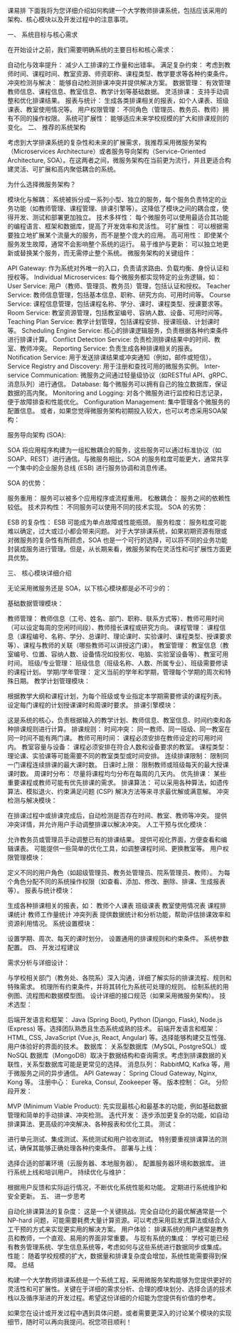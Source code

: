 课易排
下面我将为您详细介绍如何构建一个大学教师排课系统，包括应该采用的架构、核心模块以及开发过程中的注意事项。

一、 系统目标与核心需求

在开始设计之前，我们需要明确系统的主要目标和核心需求：

自动化与效率提升： 减少人工排课的工作量和出错率。
满足复杂约束： 考虑到教师时间、课程时间、教室资源、师资职称、课程类型、教学要求等各种约束条件。
冲突检测与解决： 能够自动检测排课冲突并提供解决方案。
数据管理： 有效管理教师信息、课程信息、教室信息、教学计划等基础数据。
灵活排课： 支持手动调整和优化排课结果。
报表与统计： 生成各类排课相关的报表，如个人课表、班级课表、教室使用情况等。
用户权限管理： 不同角色（管理员、教务员、教师）拥有不同的操作权限。
系统可扩展性： 能够适应未来学校规模的扩大和排课规则的变化。
二、 推荐的系统架构

考虑到大学排课系统的复杂性和未来的扩展需求，我推荐采用微服务架构（Microservices Architecture）或者服务导向架构（Service-Oriented Architecture, SOA）。在这两者之间，微服务架构在当前更为流行，并且更适合构建灵活、可扩展和高内聚低耦合的系统。

为什么选择微服务架构？

模块化与解耦： 系统被拆分成一系列小型、独立的服务，每个服务负责特定的业务功能（如教师管理、课程管理、排课引擎等）。这降低了模块之间的耦合度，使得开发、测试和部署更加独立。
技术多样性： 每个微服务可以使用最适合其功能的编程语言、框架和数据库，提高了开发效率和灵活性。
可扩展性： 可以根据需要独立地扩展某个流量大的服务，而不是整个庞大的应用。
高可用性： 即使某个服务发生故障，通常不会影响整个系统的运行。
易于维护与更新： 可以独立地更新或替换某个服务，而无需停止整个系统。
微服务架构的关键组件：

API Gateway: 作为系统对外唯一的入口，负责请求路由、负载均衡、身份认证和授权等。
Individual Microservices: 每个微服务都实现特定的业务逻辑，如：
User Service: 用户（教师、管理员、教务员）管理，包括认证和授权。
Teacher Service: 教师信息管理，包括基本信息、职称、研究方向、可用时间等。
Course Service: 课程信息管理，包括课程名称、学分、课时、课程类型、授课要求等。
Room Service: 教室资源管理，包括教室编号、容纳人数、设备、可用时间等。
Teaching Plan Service: 教学计划管理，包括课程安排、授课班级、计划课时等。
Scheduling Engine Service: 核心的排课逻辑服务，负责根据各种约束条件进行排课计算。
Conflict Detection Service: 负责检测排课结果中的时间、教室、教师冲突。
Reporting Service: 负责生成各种排课相关的报表。
Notification Service: 用于发送排课结果或冲突通知（例如，邮件或短信）。
Service Registry and Discovery: 用于注册和查找可用的微服务实例。
Inter-service Communication: 微服务之间通过轻量级协议（如RESTful API、gRPC、消息队列）进行通信。
Database: 每个微服务可以拥有自己的独立数据库，保证数据的高内聚。
Monitoring and Logging: 对各个微服务进行监控和日志记录，便于故障排查和性能优化。
Configuration Management: 集中管理各个微服务的配置信息。
或者，如果您觉得微服务架构初期投入较大，也可以考虑采用SOA架构：

服务导向架构 (SOA):

SOA 将应用程序构建为一组松散耦合的服务，这些服务可以通过标准协议（如SOAP、REST）进行通信。与微服务相比，SOA 的服务粒度可能更大，通常共享一个集中的企业服务总线 (ESB) 进行服务协调和消息传递。

SOA 的优势：

服务重用： 服务可以被多个应用程序或流程重用。
松散耦合： 服务之间的依赖性较低。
技术异构性： 不同服务可以使用不同的技术实现。
SOA 的劣势：

ESB 的复杂性： ESB 可能成为单点故障或性能瓶颈。
服务粒度： 服务粒度可能难以确定，过大或过小都会带来问题。
对于大学排课系统，如果初期资源有限或对微服务的复杂性有所顾虑，SOA 也是一个可行的选择，可以将不同的业务功能封装成服务进行管理。但是，从长期来看，微服务架构在灵活性和可扩展性方面更具优势。

三、 核心模块详细介绍

无论采用微服务还是 SOA，以下核心模块都是必不可少的：

基础数据管理模块：

教师管理： 教师信息（工号、姓名、部门、职称、联系方式等）、教师可用时间（可以设定每周的空闲时间段）、教师擅长课程或研究方向。
课程管理： 课程信息（课程编号、名称、学分、总课时、理论课时、实验课时、课程类型、授课要求等）、课程与教师的关联（哪些教师可以讲授这门课）。
教室管理： 教室信息（教室编号、位置、容纳人数、设备情况如投影仪、电脑、实验室设备等）、教室可用时间。
班级/专业管理： 班级信息（班级名称、人数、所属专业）、班级需要修读的课程计划。
学期/学年管理： 定义当前的学年和学期，管理每个学期的周次和特殊日期。
教学计划管理模块：

根据教学大纲和课程计划，为每个班级或专业指定本学期需要修读的课程列表。
设定每门课程的计划授课课时和周课时要求。
排课引擎模块：

这是系统的核心，负责根据输入的教学计划、教师信息、教室信息、时间约束和各种排课规则进行计算。
排课规则：
时间冲突： 同一教师、同一班级、同一教室在同一时间不能有两门课。
教师可用时间： 课程必须安排在教师设定的可用时间内。
教室容量与设备： 课程必须安排在符合人数和设备要求的教室。
课程类型： 理论课、实验课等可能需要不同的教室类型或时间安排。
连续排课限制： 限制同一门课程连续排课的最大课时数。
日课时上限： 限制教师或班级每天的最大授课课时数。
周课时分布： 尽量将课程均匀分布在每周的几天内。
优先排课： 某些重要课程或教师可能有优先排课的需求。
排课算法： 可以采用各种算法，如遗传算法、模拟退火、约束满足问题 (CSP) 解决方法等来寻求最优解或满意解。
冲突检测与解决模块：

在排课过程中或排课完成后，自动检测是否存在时间、教室、教师等冲突。
提供冲突详情，并允许用户手动调整排课以解决冲突。
人工干预与优化模块：

允许教务员或管理员手动调整已有的排课结果。
提供可视化界面，方便查看和编辑课表。
可能提供一些简单的优化工具，如调整课程时间、更换教室等。
用户权限管理模块：

定义不同的用户角色（如超级管理员、教务处管理员、院系管理员、教师）。
为每个角色分配不同的系统操作权限（如查看、添加、修改、删除、排课、生成报表等）。
报表与统计模块：

生成各种排课相关的报表，如：
教师个人课表
班级课表
教室使用情况表
课程排课统计
教师工作量统计
冲突列表
提供数据统计和分析功能，帮助评估排课效率和资源利用情况。
系统设置模块：

设置学期、周次、每天的课时划分。
设置通用的排课规则和约束条件。
系统参数配置。
四、 开发过程建议

需求分析与详细设计：

与学校相关部门（教务处、各院系）深入沟通，详细了解实际的排课流程、规则和特殊需求。
梳理所有约束条件，并将其转化为系统可处理的规则。
绘制系统的用例图、流程图和数据模型图。
设计详细的接口规范（如果采用微服务架构）。
技术选型：

后端开发语言和框架： Java (Spring Boot), Python (Django, Flask), Node.js (Express) 等。选择团队熟悉且生态系统成熟的技术。
前端开发语言和框架： HTML, CSS, JavaScript (Vue.js, React, Angular) 等。选择能够构建交互性强、用户体验好的界面的技术。
数据库： 关系型数据库（MySQL, PostgreSQL）或 NoSQL 数据库（MongoDB）取决于数据结构和查询需求。考虑到排课数据的关联性，关系型数据库可能是更常见的选择。
消息队列： RabbitMQ, Kafka 等，用于微服务之间的异步通信。
API Gateway： Spring Cloud Gateway, Nginx, Kong 等。
注册中心： Eureka, Consul, Zookeeper 等。
版本控制： Git。
分阶段开发：

MVP (Minimum Viable Product): 先实现最核心和最基本的功能，例如基础数据管理和简单的手动排课、冲突检测。
迭代开发： 逐步添加更复杂的功能，如自动排课算法、更高级的冲突解决、各种报表和优化工具。
测试：

进行单元测试、集成测试、系统测试和用户验收测试。
特别要重视排课算法的测试，确保其能够正确处理各种约束条件。
部署与上线：

选择合适的部署环境（云服务器、本地服务器）。
配置服务器环境和数据库。
进行系统上线和培训用户。
持续优化与维护：

根据用户反馈和实际运行情况，不断优化系统性能和功能。
定期进行系统维护和安全更新。
五、 进一步思考

自动化排课算法的复杂度： 这是一个关键挑战。完全自动化的最优解通常是一个 NP-hard 问题，可能需要耗费大量计算资源。可以考虑采用启发式算法或结合人工干预的方式来实现更实用的解决方案。
用户体验： 排课系统的用户通常是教务员和教师，一个直观、易用的界面非常重要。
与现有系统的集成： 学校可能已经有教务管理系统、学生信息系统等，考虑如何与这些系统进行数据同步或集成。
性能： 随着学校规模的扩大，数据量和排课复杂度会增加，系统性能需要得到保障。
总结

构建一个大学教师排课系统是一个系统工程，采用微服务架构能够为您提供更好的灵活性和可扩展性。关键在于详细的需求分析、合理的模块划分、选择合适的技术栈以及循序渐进的开发过程。希望这份详细的介绍能为您提供有价值的参考。

如果您在设计或开发过程中遇到具体问题，或者需要更深入的讨论某个模块的实现细节，随时可以再向我提问。祝您项目顺利！
